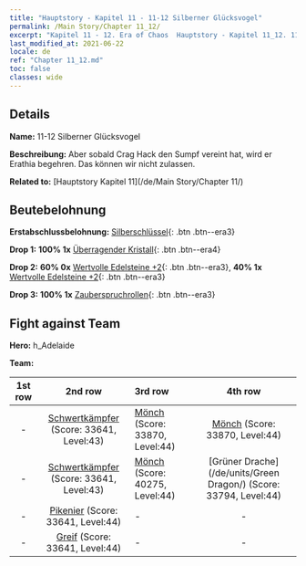 ```yaml
---
title: "Hauptstory - Kapitel 11 - 11-12 Silberner Glücksvogel"
permalink: /Main Story/Chapter 11_12/
excerpt: "Kapitel 11 - 12. Era of Chaos  Hauptstory - Kapitel 11_12. 11-12 Silberner Glücksvogel"
last_modified_at: 2021-06-22
locale: de
ref: "Chapter 11_12.md"
toc: false
classes: wide
---
```


## Details

 **Name:** 11-12 Silberner Glücksvogel

 **Beschreibung:** Aber sobald Crag Hack den Sumpf vereint hat, wird er Erathia begehren. Das können wir nicht zulassen.

 **Related to:** [Hauptstory Kapitel 11](/de/Main Story/Chapter 11/)

## Beutebelohnung

 **Erstabschlussbelohnung:** [Silberschlüssel](/ItemsDE/con_693/){: .btn .btn--era3}

 **Drop 1:** **100% 1x** [Überragender Kristall](/ItemsDE/mat_38/){: .btn .btn--era4}

 **Drop 2:** **60% 0x** [Wertvolle Edelsteine +2](/ItemsDE/mat_30/){: .btn .btn--era3}, **40% 1x** [Wertvolle Edelsteine +2](/ItemsDE/mat_30/){: .btn .btn--era3}

 **Drop 3:** **100% 1x** [Zauberspruchrollen](/ItemsDE/con_694/){: .btn .btn--era3}


## Fight against Team
 **Hero:** h_Adelaide

 **Team:**


  | 1st row | 2nd row | 3rd row | 4th row |
  |:----:|:----:|:----|:----:|
  | - | [Schwertkämpfer](/de/units/Swordsman/) (Score: 33641, Level:43)  | [Mönch](/de/units/Monk/) (Score: 33870, Level:44)  | [Mönch](/de/units/Monk/) (Score: 33870, Level:44)  |
  | - | [Schwertkämpfer](/de/units/Swordsman/) (Score: 33641, Level:43)  | [Mönch](/de/units/Monk/) (Score: 40275, Level:44)  | [Grüner Drache](/de/units/Green Dragon/) (Score: 33794, Level:44)  |
  | - | [Pikenier](/de/units/Pikeman/) (Score: 33641, Level:44)  | - | - |
  | - | [Greif](/de/units/Griffin/) (Score: 33641, Level:44)  | - | - |


